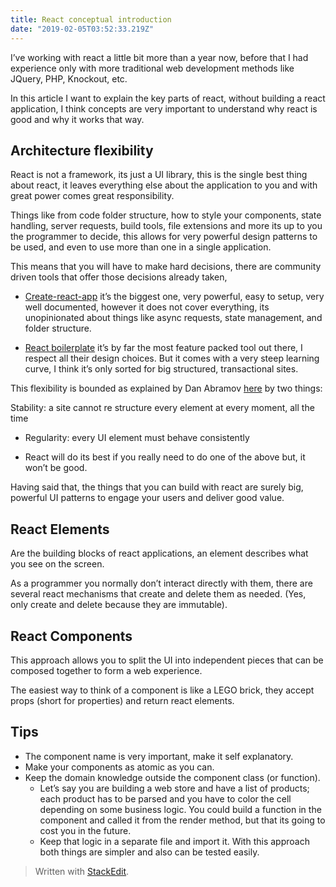 ```yaml
---
title: React conceptual introduction
date: "2019-02-05T03:52:33.219Z"
---
```


I’ve working with react a little bit more than a year now, before that I had experience only with more traditional web development methods like JQuery, PHP, Knockout, etc.

In this article I want to explain the key parts of react, without building a react application, I think concepts are very important to understand why react is good and why it works that way.

## Architecture flexibility

React is not a framework, its just a UI library, this is the single best thing about react, it leaves everything else about the application to you and with great power comes great responsibility.

Things like from code folder structure, how to style your components, state handling, server requests, build tools, file extensions and more its up to you the programmer to decide, this allows for very powerful design patterns to be used, and even to use more than one in a single application.

This means that you will have to make hard decisions, there are community driven tools that offer those decisions already taken,

  - [Create-react-app](https://facebook.github.io/create-react-app/) it’s the biggest one, very powerful, easy to setup, very well documented, however it does not cover everything, its unopinionated about things like async requests, state management, and folder structure.

  - [React boilerplate](https://www.reactboilerplate.com/) it’s by far the most feature packed tool out there, I respect all their design choices. But it comes with a very steep learning curve, I think it’s only sorted for big structured, transactional sites.

This flexibility is bounded as explained by Dan Abramov [here](https://overreacted.io/react-as-a-ui-runtime/) by two things:

Stability: a site cannot re structure every element at every moment, all the time

  - Regularity: every UI element must behave consistently

  - React will do its best if you really need to do one of the above but, it won’t be good.

Having said that, the things that you can build with react are surely big, powerful UI patterns to engage your users and deliver good value.

## React Elements

Are the building blocks of react applications, an element describes what you see on the screen.

As a programmer you normally don’t interact directly with them, there are several react mechanisms that create and delete them as needed. (Yes, only create and delete because they are immutable).

## React Components

This approach allows you to split the UI into independent pieces that can be composed together to form a web experience.

The easiest way to think of a component is like a LEGO brick, they accept props (short for properties) and return react elements.


## Tips

- The component name is very important, make it self explanatory.
- Make your components as atomic as you can.
- Keep the domain knowledge outside the component class (or function).
	-  Let’s say you are building a web store and have a list of products; each product has to be parsed and you have to color the cell depending on some business logic. You could build a function in the component and called it from the render method, but that its going to cost you in the future.
	-  Keep that logic in a separate file and import it. With this approach both things are simpler and also can be tested easily.

> Written with [StackEdit](https://stackedit.io/).

